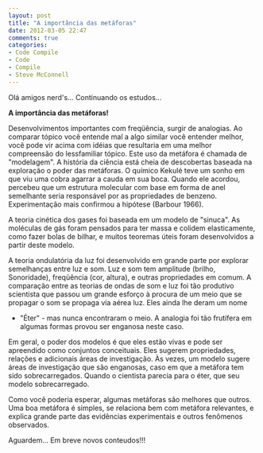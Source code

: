 ```yaml
---
layout: post
title: "A importância das metáforas"
date: 2012-03-05 22:47
comments: true
categories:
- Code Compile
- Code
- Compile
- Steve McConnell
---
```

<!--more-->
<p>Olá amigos nerd's... Continuando os estudos...</p>

<strong> A importância das metáforas! </strong>

Desenvolvimentos importantes com freqüência, surgir de analogias. Ao comparar tópico
você entende mal a algo similar você entender melhor,
você pode vir acima com idéias que resultaria em uma melhor compreensão do
lessfamiliar tópico. Este uso da metáfora é chamada de "modelagem".
A história da ciência está cheia de descobertas baseada na exploração
o poder das metáforas. O químico Kekulé teve um sonho em que viu
uma cobra agarrar a cauda em sua boca. Quando ele acordou, percebeu que um
estrutura molecular com base em forma de anel semelhante seria responsável por
as propriedades de benzeno. Experimentação mais
confirmou a hipótese (Barbour 1966).

A teoria cinética dos gases foi baseada em um modelo de "sinuca".
As moléculas de gás foram pensados ​​para ter massa e colidem elasticamente,
como fazer bolas de bilhar, e muitos teoremas úteis foram desenvolvidos a partir deste modelo.

A teoria ondulatória da luz foi desenvolvido em grande parte por explorar
semelhanças entre luz e som. Luz e som tem amplitude (brilho,
Sonoridade), freqüência (cor, altura), e outras propriedades em comum.
A comparação entre as teorias de ondas de som e luz foi tão produtivo
scientista que passou um grande esforço à procura de um meio que
se propagar o som se propaga via aérea luz. Eles ainda lhe deram um nome
- "Éter" - mas nunca encontraram o meio. A analogia foi tão frutífera
em algumas formas provou ser enganosa neste caso.

Em geral, o poder dos modelos é que eles estão vivas e pode ser apreendido como
conjuntos conceituais. Eles sugerem propriedades, relações e adicionais
áreas de investigação. Às vezes, um modelo sugere áreas de investigação que são enganosas,
caso em que a metáfora tem sido sobrecarregados. Quando o cientista parecia
para o éter, que seu modelo sobrecarregado.

Como você poderia esperar, algumas metáforas são melhores que outros.
Uma boa metáfora é simples, se relaciona bem com metáfora relevantes,
e explica grande parte das evidências experimentais e outros fenômenos observados.

Aguardem... Em breve novos conteudos!!!